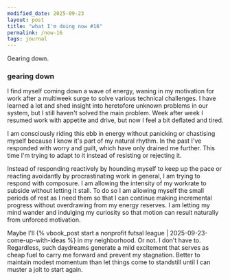 ```yaml
---
modified_date: 2025-09-23
layout: post
title: "what I'm doing now #16"
permalink: /now-16
tags: journal
---
```


Gearing down.
<!--more-->

### gearing down

I find myself coming down a wave of energy, waning in my motivation for work after a multiweek surge to solve various technical challenges.
I have learned a lot and shed insight into heretofore unknown problems in our system, but I still haven't solved the main problem.
Week after week I resumed work with appetite and drive, but now I feel a bit deflated and tired.

I am consciously riding this ebb in energy without panicking or chastising myself because I know it's part of my natural rhythm.
In the past I've responded with worry and guilt, which have only drained me further.
This time I'm trying to adapt to it instead of resisting or rejecting it.

Instead of responding reactively by hounding myself to keep up the pace or reacting avoidantly by procrastinating work in general, I am trying to respond with composure.
I am allowing the intensity of my workrate to subside without letting it stall.
To do so I am allowing myself the small periods of rest as I need them so that I can continue making incremental progress without overdrawing from my energy reserves.
I am letting my mind wander and indulging my curiosity so that motion can result naturally from unforced motivation.

Maybe I'll {% vbook_post start a nonprofit futsal league | 2025-09-23-come-up-with-ideas %} in my neighborhood.
Or not.
I don't have to.
Regardless, such daydreams generate a mild excitement that serves as cheap fuel to carry me forward and prevent my stagnation.
Better to maintain modest momentum than let things come to standstill until I can muster a jolt to start again.
